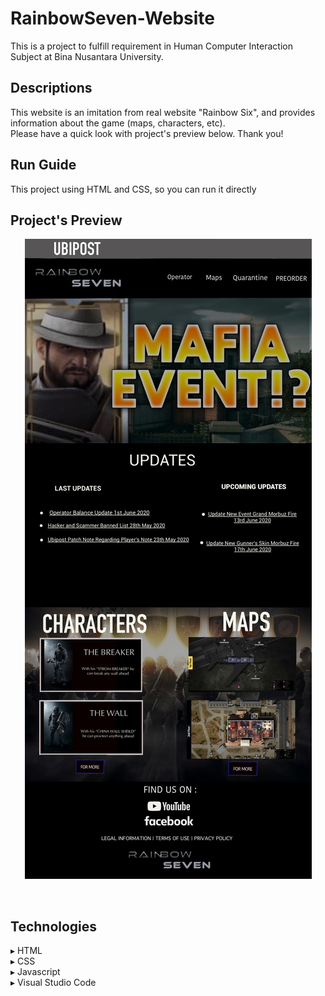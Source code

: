 # RainbowSeven-Website
This is a project to fulfill requirement in Human Computer Interaction Subject at Bina Nusantara University.

## Descriptions
This website is an imitation from real website "Rainbow Six", and provides information about the game (maps, characters, etc). 
<br>Please have a quick look with project's preview below. Thank you!

## Run Guide
This project using HTML and CSS, so you can run it directly

## Project's Preview
<p align="center"><img src="Blueprint_home.jpg"></p><br>

## Technologies
▸ HTML<br>
▸ CSS<br>
▸ Javascript<br>
▸ Visual Studio Code<br>
